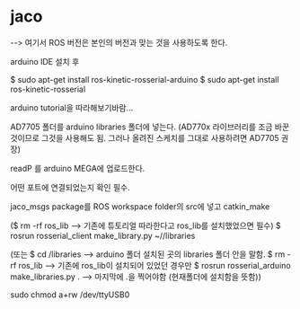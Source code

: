 # jaco




--> 여기서 ROS 버전은 본인의 버전과 맞는 것을 사용하도록 한다.

arduino IDE 설치 후

$ sudo apt-get install ros-kinetic-rosserial-arduino
$ sudo apt-get install ros-kinetic-rosserial

  
arduino tutorial을 따라해보기바람...

AD7705 폴더를 arduino libraries 폴더에 넣는다.
(AD770x 라이브러리를 조금 바꾼것이므로 그것을 사용해도 됨. 그러나 올려진 스케치를 그대로 사용하려면 AD7705 권장)

readP 를 arduino MEGA에 업로드한다.

어떤 포트에 연결되었는지 확인 필수.

jaco_msgs package를 ROS workspace folder의 src에 넣고 catkin_make

($ rm -rf ros_lib   --> 기존에 튜토리얼 따라한다고 ros_lib를 설치했었으면 필수)
$ rosrun rosserial_client make_library.py ~/<arduino IDE path>/libraries

(또는 
$ cd <arduino IDE path>/libraries   --> arduino 폴더 설치된 곳의 libraries 폴더 안을 말함.
$ rm -rf ros_lib   --> 기존에 ros_lib이 설치되어 있었던 경우만
$ rosrun rosserial_arduino make_libraries.py .  --> 마지막에 .을 찍어야함 (현재폴더에 설치함을 뜻함))


sudo chmod a+rw /dev/ttyUSB0

